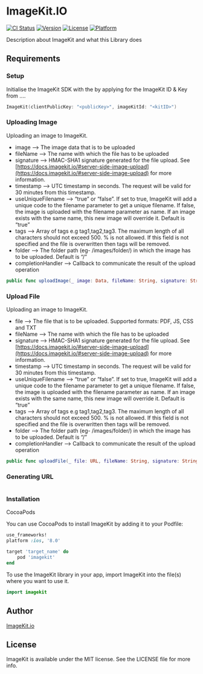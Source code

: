 # ImageKit.IO

[![CI Status](https://img.shields.io/travis/rungtaakki/imagekit.svg?style=flat)](https://travis-ci.org/rungtaakki/imagekit)
[![Version](https://img.shields.io/cocoapods/v/imagekit.svg?style=flat)](https://cocoapods.org/pods/imagekit)
[![License](https://img.shields.io/cocoapods/l/imagekit.svg?style=flat)](https://cocoapods.org/pods/imagekit)
[![Platform](https://img.shields.io/cocoapods/p/imagekit.svg?style=flat)](https://cocoapods.org/pods/imagekit)


Description about ImageKit and what this Library does

## Requirements

### Setup

Initialise the ImageKit SDK with the by applying for the ImageKit ID & Key from ....

```swift
ImageKit(clientPublicKey: "<publicKey>", imageKitId: "<kitID>")
```

### Uploading Image

Uploading an image to ImageKit.
- image --> The image data that is to be uploaded
- fileName --> The name with which the file has to be uploaded
- signature --> HMAC-SHA1 signature generated for the file upload. See [https://docs.imagekit.io/#server-side-image-upload](https://docs.imagekit.io/#server-side-image-upload) for more information.
- timestamp --> UTC timestamp in seconds. The request will be valid for 30 minutes from this timestamp.
- useUniqueFilename --> “true” or “false”. If set to true, ImageKit will add a unique code to the filename parameter to get a unique filename. If false, the image is uploaded with the filename parameter as name. If an image exists with the same name, this new image will override it. Default is “true”
- tags --> Array of tags e.g tag1,tag2,tag3. The maximum length of all characters should not exceed 500. % is not allowed. If this field is not specified and the file is overwritten then tags will be removed.
- folder --> The folder path (eg- /images/folder/) in which the image has to be uploaded. Default is “/”
- completionHandler --> Callback to communicate the result of the upload operation

```swift
public func uploadImage(_ image: Data, fileName: String, signature: String, timestamp: Date, useUniqueFilename: Bool = true, tags: Array<String>?, folder: String?, completionHandler: @escaping (_ data: UploadResponse?, _ isSuccessful: Bool, _ error: UploadError?) -> Void)
```

### Upload File

Uploading an image to ImageKit.
- file --> The file that is to be uploaded. Supported formats: PDF, JS, CSS and TXT
- fileName --> The name with which the file has to be uploaded
- signature --> HMAC-SHA1 signature generated for the file upload. See [https://docs.imagekit.io/#server-side-image-upload](https://docs.imagekit.io/#server-side-image-upload) for more information.
- timestamp --> UTC timestamp in seconds. The request will be valid for 30 minutes from this timestamp.
- useUniqueFilename --> “true” or “false”. If set to true, ImageKit will add a unique code to the filename parameter to get a unique filename. If false, the image is uploaded with the filename parameter as name. If an image exists with the same name, this new image will override it. Default is “true”
- tags --> Array of tags e.g tag1,tag2,tag3. The maximum length of all characters should not exceed 500. % is not allowed. If this field is not specified and the file is overwritten then tags will be removed.
- folder --> The folder path (eg- /images/folder/) in which the image has to be uploaded. Default is “/”
- completionHandler --> Callback to communicate the result of the upload operation

```swift
public func uploadFile(_ file: URL, fileName: String, signature: String, timestamp: Date, useUniqueFilename: Bool = true, tags: Array<String>?, folder: String?, completionHandler: @escaping (_ data: UploadResponse?, _ isSuccessful: Bool, _ error: UploadError?) -> Void)
```

### Generating URL

```swift

```

### Installation

CocoaPods

You can use CocoaPods to install ImageKit by adding it to your Podfile:

```ruby
use_frameworks!
platform :ios, '8.0'

target 'target_name' do
    pod 'imagekit'
end
```

To use the ImageKit library in your app, import ImageKit into the file(s) where you want to use it.

```swift
import imagekit
```

## Author

[ImageKit.io](https://imagekit.io)

## License

ImageKit is available under the MIT license. See the LICENSE file for more info.
